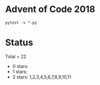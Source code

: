 Advent of Code 2018
===================

```pytest -v *.py```

Status
======

Total = 22

- 0 stars:
- 1 stars: 
- 2 stars: 1,2,3,4,5,6,7,8,9,10,11
